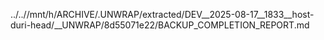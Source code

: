 ../..//mnt/h/ARCHIVE/.UNWRAP/extracted/DEV__2025-08-17__1833__host-duri-head/__UNWRAP/8d55071e22/BACKUP_COMPLETION_REPORT.md